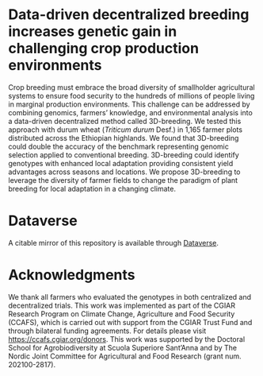 # Data-driven decentralized breeding increases genetic gain in challenging crop production environments 

Crop breeding must embrace the broad diversity of smallholder agricultural systems to ensure food security to the hundreds of millions of people living in marginal production environments. This challenge can be addressed by combining genomics, farmers’ knowledge, and environmental analysis into a data-driven decentralized method called 3D-breeding. We tested this approach with durum wheat (*Triticum durum* Desf.) in 1,165 farmer plots distributed across the Ethiopian highlands. We found that 3D-breeding could double the accuracy of the benchmark representing genomic selection applied to conventional breeding. 3D-breeding could identify genotypes with enhanced local adaptation providing consistent yield advantages across seasons and locations. We propose 3D-breeding to leverage the diversity of farmer fields to change the paradigm of plant breeding for local adaptation in a changing climate.

# Dataverse

A citable mirror of this repository is available through [Dataverse](https://dataverse.harvard.edu/dataverse/Bioversity).

# Acknowledgments

We thank all farmers who evaluated the genotypes in both centralized and decentralized trials. This work was implemented as part of the CGIAR Research Program on Climate Change, Agriculture and Food Security (CCAFS), which is carried out with support from the CGIAR Trust Fund and through bilateral funding agreements. For details please visit https://ccafs.cgiar.org/donors. This work was supported by the Doctoral School for Agrobiodiversity at Scuola Superiore Sant’Anna and by The Nordic Joint Committee for Agricultural and Food Research (grant num. 202100-2817).
